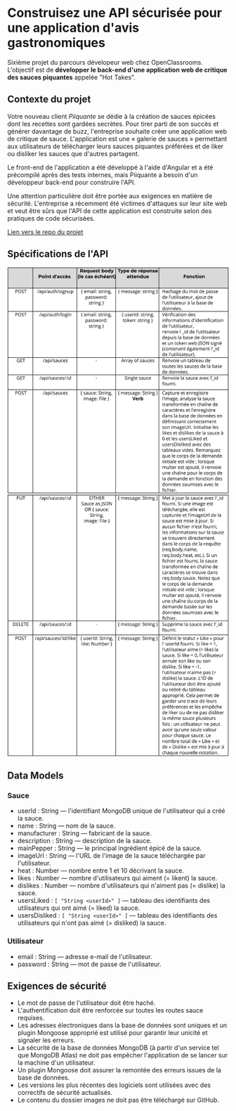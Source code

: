 # Construisez une API sécurisée pour une application d'avis gastronomiques
Sixième projet du parcours dévelopeur web chez OpenClassrooms. L'objectif est de __développer le back-end d'une application web de critique des sauces piquantes__ appelée "Hot Takes".  

## Contexte du projet  

Votre nouveau client *Piiquante* se dédie à la création de sauces épicées dont les recettes sont gardées secrètes. Pour tirer parti de son succès et générer davantage de buzz, l'entreprise souhaite créer une application web de critique de sauce. L'application est une « galerie de sauces » permettant aux utilisateurs de télécharger leurs sauces piquantes préférées et de liker ou disliker les sauces que d'autres partagent.  

Le front-end de l'application a été développé à l'aide d'Angular et a été précompilé après des tests internes, mais Piiquante a besoin d'un développeur back-end pour construire l'API.  

Une attention particulière doit être portée aux exigences en matière de sécurité. L'entreprise a récemment été victimes d'attaques sur leur site web et veut être sûrs que l'API de cette application est construite selon des pratiques de code sécurisées.

[Lien vers le repo du projet](https://github.com/OpenClassrooms-Student-Center/Web-Developer-P6)  
  
    
## Spécifications de l'API  

![Spécification de l'API](./images/asset/specifications_api_1.png)  
![Spécification de l'API](./images/asset/specifications_api_2.png)  
  

## Data Models

### Sauce
- userId : String — l'identifiant MongoDB unique de l'utilisateur qui a créé la sauce.    
- name : String — nom de la sauce.    
- manufacturer : String — fabricant de la sauce.    
- description : String — description de la sauce.    
- mainPepper : String — le principal ingrédient épicé de la sauce.    
- imageUrl : String — l'URL de l'image de la sauce téléchargée par l'utilisateur.    
- heat : Number — nombre entre 1 et 10 décrivant la sauce.    
- likes : Number — nombre d'utilisateurs qui aiment (= likent) la sauce.    
- dislikes : Number — nombre d'utilisateurs qui n'aiment pas (= dislike) la sauce.    
- usersLiked : `[ "String <userId>" ]` — tableau des identifiants des utilisateurs qui ont aimé (= liked) la sauce.    
- usersDisliked : `[ "String <userId>" ]` — tableau des identifiants des utilisateurs qui n'ont pas aimé (= disliked) la sauce.    

### Utilisateur  
- email : String — adresse e-mail de l'utilisateur.   
- password : String — mot de passe de l'utilisateur.    

## Exigences de sécurité
- Le mot de passe de l'utilisateur doit être haché.  
- L'authentification doit être renforcée sur toutes les routes sauce requises.  
- Les adresses électroniques dans la base de données sont uniques et un plugin Mongoose approprié est utilisé pour garantir leur unicité et signaler les erreurs.  
-  La sécurité de la base de données MongoDB (à partir d'un service tel que MongoDB Atlas) ne doit pas empêcher l'application de se lancer sur la machine d'un utilisateur.  
- Un plugin Mongoose doit assurer la remontée des erreurs issues de la base de données.  
- Les versions les plus récentes des logiciels sont utilisées avec des correctifs de sécurité actualisés.  
- Le contenu du dossier images ne doit pas être téléchargé sur GitHub.  




